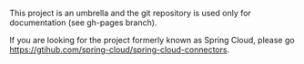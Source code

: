 This project is an umbrella and the git repository is used only for
documentation (see gh-pages branch).

If you are looking for the project formerly known as Spring Cloud, please 
go https://gtihub.com/spring-cloud/spring-cloud-connectors.
